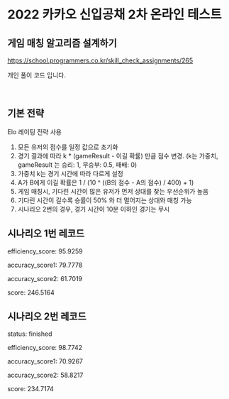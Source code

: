 # 2022 카카오 신입공채 2차 온라인 테스트
## 게임 매칭 알고리즘 설계하기
https://school.programmers.co.kr/skill_check_assignments/265

개인 풀이 코드 입니다.

<br>

## 기본 전략

Elo 레이팅 전략 사용
1. 모든 유저의 점수를 일정 값으로 초기화
2. 경기 결과에 따라 k * (gameResult - 이길 확률) 만큼 점수 변경. (k는 가중치, gameResult 는 승리: 1, 무승부: 0.5, 패배: 0)
3. 가중치 k는 경기 시간에 따라 다르게 설정
4. A가 B에게 이길 확률은 1 / (10 ^ ((B의 점수 - A의 점수) / 400) + 1)
5. 게임 매칭시, 기다린 시간이 많은 유저가 먼저 상대를 찾는 우선순위가 높음
6. 기다린 시간이 길수록 승률이 50% 와 더 멀어지는 상대와 매칭 가능
7. 시나리오 2번의 경우, 경기 시간이 10분 이하인 경기는 무시

## 시나리오 1번 레코드

efficiency_score: 95.9259

accuracy_score1: 79.7778

accuracy_score2: 61.7019

score: 246.5164

## 시나리오 2번 레코드
status: finished

efficiency_score: 98.7742

accuracy_score1: 70.9267

accuracy_score2: 58.8217

score: 234.7174
